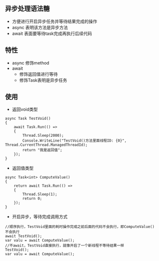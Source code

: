 ## 异步处理语法糖
- 方便进行开启异步任务并等待结果完成的操作
- async 表明该方法是异步方法
- await 表面要等待task完成再执行后续代码

## 特性
- async 修饰method
- await 
  - 修饰返回值进行等待
  - 修饰Task表明是异步任务

## 使用
- 返回void类型
```
async Task TestVoid()
{
    await Task.Run(() =>
    {
        Thread.Sleep(2000);
        Console.WriteLine("TestVoid()方法里面线程ID: {0}", Thread.CurrentThread.ManagedThreadId);
        return "我是返回值";
    });
}
```
- 返回值类型
```
async Task<int> ComputeValue()
{
    return await Task.Run(() =>
    {
        Thread.Sleep(1);
        return 0;
    });
}
```
- 开启异步，等待完成调用方式
```
//顺序执行，TestVoid里面的耗时操作完成之前后面的代码不会执行，即ComputeValue()不会执行
await TestVoid();
var valu = await ComputeValue();
//不await，TestVoid直接执行，就像开启了一个新线程不等待结果一样
TestVoid();
var valu = await ComputeValue();
```